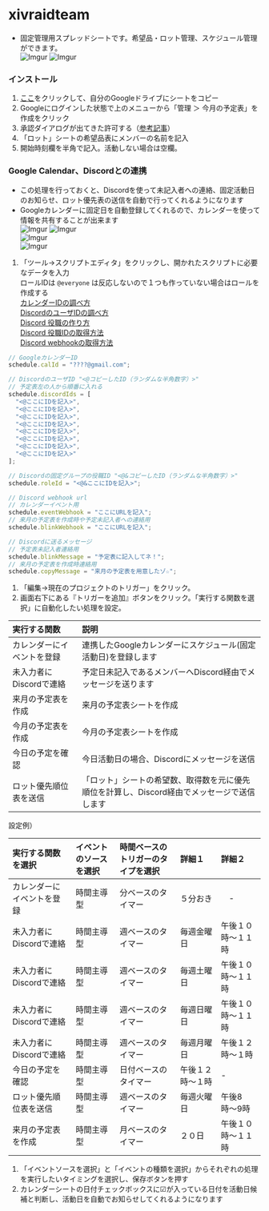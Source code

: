 # xivraidteam
- 固定管理用スプレッドシートです。希望品・ロット管理、スケジュール管理ができます。  
![Imgur](https://i.imgur.com/mzQrCJZ.png)
![Imgur](https://i.imgur.com/NwEkyTU.png)

### インストール
1. [ここ](https://docs.google.com/spreadsheets/d/1Q5FFsnICgQLiwUqzaLrHTg1B_tGYZ04QsYjYEm9WPEQ/copy)をクリックして、自分のGoogleドライブにシートをコピー
1. Googleにログインした状態で上のメニューから「管理 ＞ 今月の予定表」を作成をクリック
1. 承認ダイアログが出てきた許可する（[参考記事](https://www.virment.com/step-allow-google-apps-script/)）
1. 「ロット」シートの希望品表にメンバーの名前を記入
1. 開始時刻欄を半角で記入。活動しない場合は空欄。

### Google Calendar、Discordとの連携
- この処理を行っておくと、Discordを使って未記入者への連絡、固定活動日のお知らせ、ロット優先表の送信を自動で行ってくれるようになります
- Googleカレンダーに固定日を自動登録してくれるので、カレンダーを使って情報を共有することが出来ます  
![Imgur](https://i.imgur.com/9inwkvs.png) ![Imgur](https://i.imgur.com/frkUnmw.png)  
![Imgur](https://i.imgur.com/NWnksCE.png)  
![Imgur](https://i.imgur.com/jtwAT4F.png)  

1. 「ツール→スクリプトエディタ」をクリックし、開かれたスクリプトに必要なデータを入力  
  ロールIDは `@everyone` は反応しないので１つも作っていない場合はロールを作成する  
  [カレンダーIDの調べ方](https://support.google.com/a/answer/1626902?hl=ja)  
  [DiscordのユーザIDの調べ方](https://support.discordapp.com/hc/ja/articles/206346498-%E3%83%A6%E3%83%BC%E3%82%B6%E3%83%BC-%E3%82%B5%E3%83%BC%E3%83%90%E3%83%BC-%E3%83%A1%E3%83%83%E3%82%BB%E3%83%BC%E3%82%B8ID%E3%81%AF%E3%81%A9%E3%81%93%E3%81%A7%E8%A6%8B%E3%81%A4%E3%81%91%E3%82%89%E3%82%8C%E3%82%8B-)  
  [Discord 役職の作り方](https://support.discordapp.com/hc/ja/articles/206029707-%E6%A8%A9%E9%99%90%E3%82%92%E3%82%BB%E3%83%83%E3%83%88%E3%82%A2%E3%83%83%E3%83%97%E3%81%99%E3%82%8B%E3%81%AB%E3%81%AF-)  
  [Discord 役職IDの取得方法](https://discordhelp.net/role-id)  
  [Discord webhookの取得方法](https://support.discordapp.com/hc/ja/articles/228383668-%E3%82%BF%E3%82%A4%E3%83%88%E3%83%AB-Webhooks%E3%81%B8%E3%81%AE%E5%BA%8F%E7%AB%A0)  
```js
// GoogleカレンダーID
schedule.calId = "????@gmail.com";

// DiscordのユーザID "<@コピーしたID（ランダムな半角数字）>"
// 予定表左の人から順番に入れる
schedule.discordIds = [
  "<@ここにIDを記入>",
  "<@ここにIDを記入>",
  "<@ここにIDを記入>", 
  "<@ここにIDを記入>",
  "<@ここにIDを記入>",
  "<@ここにIDを記入>",
  "<@ここにIDを記入>",
  "<@ここにIDを記入>"
];

// Discordの固定グループの役職ID "<@&コピーしたID（ランダムな半角数字）>"
schedule.roleId = "<@&ここにIDを記入>";

// Discord webhook url
// カレンダーイベント用
schedule.eventWebhook = "ここにURLを記入";
// 来月の予定表を作成時や予定未記入者への連絡用
schedule.blinkWebhook = "ここにURLを記入";

// Discordに送るメッセージ
// 予定表未記入者連絡用
schedule.blinkMessage = "予定表に記入してネ！";
// 来月の予定表を作成時連絡用
schedule.copyMessage = "来月の予定表を用意したゾ☆";
```
1. 「編集→現在のプロジェクトのトリガー」をクリック。
1. 画面右下にある『トリガーを追加』ボタンをクリック。「実行する関数を選択」に自動化したい処理を設定。   
  
  | 実行する関数 | 説明 |
  |:-- |:-- |
  |カレンダーにイベントを登録 |連携したGoogleカレンダーにスケジュール(固定活動日)を登録します |
  |未入力者にDiscordで連絡　| 予定日未記入であるメンバーへDiscord経由でメッセージを送ります |
  |来月の予定表を作成 |来月の予定表シートを作成 |  
  |今月の予定表を作成 |今月の予定表シートを作成 | 
  |今日の予定を確認 |今日活動日の場合、Discordにメッセージを送信 | 
  |ロット優先順位表を送信 |「ロット」シートの希望数、取得数を元に優先順位を計算し、Discord経由でメッセージで送信します |

設定例）  
  
  | 実行する関数を選択 | イベントのソースを選択 |時間ベースのトリガーのタイプを選択 |詳細１ |詳細２ |
  |:-- |:-- |:-- |:-- |:-- |
  |カレンダーにイベントを登録 |時間主導型 |分ベースのタイマー |５分おき |　- |
  |未入力者にDiscordで連絡 |時間主導型 |週ベースのタイマー |毎週金曜日 |午後１０時〜１１時 |
  |未入力者にDiscordで連絡 |時間主導型 |週ベースのタイマー |毎週土曜日 |午後１０時〜１１時 |
  |未入力者にDiscordで連絡 |時間主導型 |週ベースのタイマー |毎週日曜日 |午後１０時〜１１時 |
  |未入力者にDiscordで連絡 |時間主導型 |週ベースのタイマー |毎週月曜日 |午後１２時〜１時 |
  |今日の予定を確認 |時間主導型 |日付ベースのタイマー |午後１２時〜１時 |- |
  |ロット優先順位表を送信 |時間主導型 |週ベースのタイマー |毎週火曜日 |午後8時〜9時 |
  |来月の予定表を作成 |時間主導型 |月ベースのタイマー |２０日 |午後１０時〜１１時 |  
  
1. 「イベントソースを選択」と「イベントの種類を選択」からそれぞれの処理を実行したいタイミングを選択し、保存ボタンを押す
1. カレンダーシートの日付チェックボックスに☑が入っている日付を活動日候補と判断し、活動日を自動でお知らせしてくれるようになります
